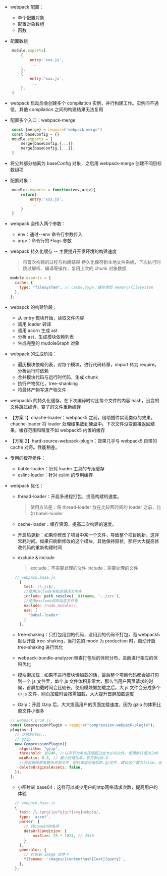- webpack 配置：

  - 单个配置对象
  - 配置对象数组
  - 函数

- 配置数组

```js
    module.exports[
        {
            entry:'xxx.js',
            ...
        },
        {
            entry:'xxx.js',
            ...
        },
    ]
```

- webpack 启动后会创建多个 compilation 实例，并行构建工作。实例间不通信，其他 compilation 之间的构建结果无法复用

- 配置多个入口：webpack-merge

```js
    const {merge} = require('webpack-merge')
    const baseConfig = {}
    moudle.exports = [
        merge{baseConfig,{...}},
        merge{baseConfig,{...}},
    ]
```

- 将公共部分抽离为 baseConfig 对象，之后用 webpack-merge 创建不同目标数组项

- 配置对象：

```js
    moudles.exports = function(env,argv){
        return{
            entry:'xxx.js',
            ...
        }
    }
```

- webpack 会传入两个参数：

  - env：通过--env 命令行参数传入
  - argv：命令行的 Flags 参数

- webpack 持久化缓存 -- 主要提升开发环境的构建速度

  > 将首次构建的过程与构建结果 持久化保存到本地文件系统，下次执行时跳过解析、编译等操作，复用上次的 chunk 对象数据

  ```js
  module.exports = {
    cache: {
      type: "filesystem", // cache.type：缓存类型 memory/filesystem
    },
  };
  ```

- webapck 的构建阶段：
  - 从 entry 模块开始，读取文件内容
  - 调用 loader 转译
  - 调用 acorn 生成 ast
  - 分析 ast，生成模块依赖列表
  - 生成完整的 mudoleGraph 对象
- webpack 的生成阶段：

  - 遍历模块依赖列表，对每个模块，进行代码转移，import 转为 require。分析运行时依赖
  - 合并模块代码与运行时代码，生成 chunk
  - 执行产物优化，tree-shanking
  - 将最终产物写道产物文件

- webpack5 的持久化缓存，在下次编译时对比每个文件的内容 hash，没变的文件跳过编译，变了的文件重新编译

- 【方案 1】chache-loader：webpack5 之前，借助插件实现类似的效果。chache-loader 将 loader 处理结果放到硬盘中。下次文件没变直接返回结果。缓存范围和精度不如 webpack5 内置的缓存
- 【方案 2】hard-source-webpack-plugin：效果几乎与 webpack5 自带的 cache 对奇。性能稍差。

- 专用的缓存组件：

  - bable-loader：针对 loader 工具的专用缓存
  - eslint-loader：针对 eslint 的专用缓存

- webpack 优化：

  - thread-loader：开启多进程打包，提高构建的速度。

    > 使用方法是：将 thread-loader 放在比较费时间的 loader 之前，比如 babel-loader

  - cache-loader：缓存资源，提高二次构建的速度。

  - 开启热更新：如果你修改了项目中某一个文件，导致整个项目刷新，这非常耗时间。如果只刷新修改的这个模块，其他保持原状，那将大大提高修改代码的重新构建时间

  - exclude & include
    > exclude：不需要处理的文件
    > include：需要处理的文件

  ```js
    // webpack.base.js
      {
        test: /\.js$/,
        //使用include来指定编译文件夹
        include: path.resolve(__dirname, '../src'),
        //使用exclude排除指定文件夹
        exclude: /node_modules/,
        use: [
          'babel-loader'
        ]
      },
  ```

  - tree-shaking：只打包用到的代码，没用到的代码不打包，而 webpack5 默认开启 tree-shaking，当打包的 mode 为 production 时，自动开启 tree-shaking 进行优化

  - webpack-bundle-analyzer:审查打包后的体积分布，进而进行相应的体积优化

  - 模块懒加载：如果不进行模块懒加载的话，最后整个项目代码都会被打包到一个 js 文件里，单个 js 文件体积非常大，那么当用户网页请求的时候，首屏加载时间会比较长，使用模块懒加载之后，大 js 文件会分成多个小 js 文件，网页加载时会按需加载，大大提升首屏加载速度

  - Gzip：开启 Gzip 后，大大提高用户的页面加载速度，因为 gzip 的体积比原文件小很多

  ```js
  // webpack.prod.js
  const CompressionPlugin = require("compression-webpack-plugin");
  plugins: [
    // 之前的代码...
    // gzip
    new CompressionPlugin({
      algorithm: "gzip",
      threshold: 10240, //以字节为单位压缩超过此大小的文件，使用默认值10240
      minRatio: 0.8, // 最小压缩比率，官方默认0.8
      //是否删除原有静态资源文件，即只保留压缩后的.gz文件，建议这个置为false，还保留源文件。
      deleteOriginalAssets: false,
    }),
  ];
  ```

  - 小图片转 base64：这样可以减少用户的http网络请求次数，提高用户的体验

  ```js
    // webpack.base.js
    {
      test: /\.(png|jpe?g|gif|svg|webp)$/,
      type: 'asset',
      parser: {
        // 转base64的条件
        dataUrlCondition: {
            maxSize: 25 * 1024, // 25kb
        }
      },
      generator: {
        // 打包到 image 文件下
        filename: 'images/[contenthash][ext][query]',
      },
    },
  ```
